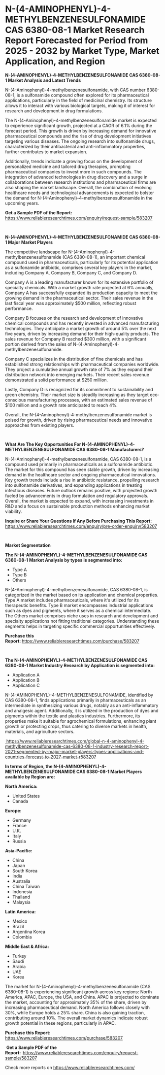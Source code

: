 <p><h1>N-(4-AMINOPHENYL)-4-METHYLBENZENESULFONAMIDE CAS 6380-08-1 Market Research Report Forecasted for Period from 2025 -  2032 by Market Type, Market Application, and Region</h1></p><p><strong>N-(4-AMINOPHENYL)-4-METHYLBENZENESULFONAMIDE CAS 6380-08-1 Market Analysis and Latest Trends</strong></p>
<p><p>N-(4-Aminophenyl)-4-methylbenzenesulfonamide, with CAS number 6380-08-1, is a sulfonamide compound often explored for its pharmaceutical applications, particularly in the field of medicinal chemistry. Its structure allows it to interact with various biological targets, making it of interest for research and development in drug formulations.</p><p>The N-(4-Aminophenyl)-4-methylbenzenesulfonamide market is expected to experience significant growth, projected at a CAGR of 6.1% during the forecast period. This growth is driven by increasing demand for innovative pharmaceutical compounds and the rise of drug development initiatives targeting various diseases. The ongoing research into sulfonamide drugs, characterized by their antibacterial and anti-inflammatory properties, further contributes to market expansion.</p><p>Additionally, trends indicate a growing focus on the development of personalized medicine and tailored drug therapies, prompting pharmaceutical companies to invest more in such compounds. The integration of advanced technologies in drug discovery and a surge in collaborations between research institutions and pharmaceutical firms are also shaping the market landscape. Overall, the combination of evolving healthcare needs and technological advancements is expected to bolster the demand for N-(4-Aminophenyl)-4-methylbenzenesulfonamide in the upcoming years.</p></p>
<p><strong>Get a Sample PDF of the Report:&nbsp;</strong> <a href="https://www.reliableresearchtimes.com/enquiry/request-sample/583207?utm_campaign=2222&utm_medium=2&utm_source=Github&utm_content=ia&utm_term=23032025&utm_id=n-4-aminophenyl-4-methylbenzenesulfonamide-cas-6380-08-1">https://www.reliableresearchtimes.com/enquiry/request-sample/583207</a></p>
<p>&nbsp;</p>
<p><strong>N-(4-AMINOPHENYL)-4-METHYLBENZENESULFONAMIDE CAS 6380-08-1 Major Market Players</strong></p>
<p><p>The competitive landscape for N-(4-Aminophenyl)-4-methylbenzenesulfonamide (CAS 6380-08-1), an important chemical compound used in pharmaceuticals, particularly for its potential application as a sulfonamide antibiotic, comprises several key players in the market, including Company A, Company B, Company C, and Company D. </p><p>Company A is a leading manufacturer known for its extensive portfolio of specialty chemicals. With a market growth rate projected at 6% annually, Company A has successfully expanded its production capacity to meet the growing demand in the pharmaceutical sector. Their sales revenue in the last fiscal year was approximately $500 million, reflecting robust performance.</p><p>Company B focuses on the research and development of innovative chemical compounds and has recently invested in advanced manufacturing technologies. They anticipate a market growth of around 5% over the next five years, driven by increasing demand for their high-quality products. The sales revenue for Company B reached $300 million, with a significant portion derived from the sales of N-(4-Aminophenyl)-4-methylbenzenesulfonamide.</p><p>Company C specializes in the distribution of fine chemicals and has established strong relationships with pharmaceutical companies worldwide. They project a cumulative annual growth rate of 7% as they expand their distribution network into emerging markets. Their recent sales revenue demonstrated a solid performance at $250 million.</p><p>Lastly, Company D is recognized for its commitment to sustainability and green chemistry. Their market size is steadily increasing as they target eco-conscious manufacturing processes, with an estimated sales revenue of $100 million and a growth rate anticipated to reach 4%.</p><p>Overall, the N-(4-Aminophenyl)-4-methylbenzenesulfonamide market is poised for growth, driven by rising pharmaceutical needs and innovative approaches from existing players.</p></p>
<p>&nbsp;</p>
<p><strong>What Are The Key Opportunities For N-(4-AMINOPHENYL)-4-METHYLBENZENESULFONAMIDE CAS 6380-08-1 Manufacturers?</strong></p>
<p><p>N-(4-Aminophenyl)-4-methylbenzenesulfonamide, CAS 6380-08-1, is a compound used primarily in pharmaceuticals as a sulfonamide antibiotic. The market for this compound has seen stable growth, driven by increasing demand in the healthcare sector and ongoing pharmaceutical innovations. Key growth trends include a rise in antibiotic resistance, propelling research into sulfonamide derivatives, and expanding applications in treating infectious diseases. Future outlook remains positive, with projected growth fueled by advancements in drug formulation and regulatory approvals. Overall, the market is expected to expand, with increasing investments in R&D and a focus on sustainable production methods enhancing market viability.</p></p>
<p><strong>Inquire or Share Your Questions If Any Before Purchasing This Report:</strong> <a href="https://www.reliableresearchtimes.com/enquiry/pre-order-enquiry/583207?utm_campaign=2222&utm_medium=2&utm_source=Github&utm_content=ia&utm_term=23032025&utm_id=n-4-aminophenyl-4-methylbenzenesulfonamide-cas-6380-08-1">https://www.reliableresearchtimes.com/enquiry/pre-order-enquiry/583207</a></p>
<p>&nbsp;</p>
<p><strong>Market Segmentation</strong></p>
<p><strong>The N-(4-AMINOPHENYL)-4-METHYLBENZENESULFONAMIDE CAS 6380-08-1 Market Analysis by types is segmented into:</strong></p>
<p><ul><li>Type A</li><li>Type B</li><li>Others</li></ul></p>
<p><p>N-(4-Aminophenyl)-4-methylbenzenesulfonamide, CAS 6380-08-1, is categorized in the market based on its application and chemical properties. Type A market includes pharmaceuticals, where it's utilized for its therapeutic benefits. Type B market encompasses industrial applications such as dyes and pigments, where it serves as a chemical intermediate. The Others market comprises niche uses in research and development and specialty applications not fitting traditional categories. Understanding these segments helps in targeting specific commercial opportunities effectively.</p></p>
<p><strong>Purchase this Report:&nbsp;</strong><a href="https://www.reliableresearchtimes.com/purchase/583207?utm_campaign=2222&utm_medium=2&utm_source=Github&utm_content=ia&utm_term=23032025&utm_id=n-4-aminophenyl-4-methylbenzenesulfonamide-cas-6380-08-1">https://www.reliableresearchtimes.com/purchase/583207</a></p>
<p>&nbsp;</p>
<p><strong>The N-(4-AMINOPHENYL)-4-METHYLBENZENESULFONAMIDE CAS 6380-08-1 Market Industry Research by Application is segmented into:</strong></p>
<p><ul><li>Application A</li><li>Application B</li><li>Application C</li></ul></p>
<p><p>N-(4-AMINOPHENYL)-4-METHYLBENZENESULFONAMIDE, identified by CAS 6380-08-1, finds applications primarily in pharmaceuticals as an intermediate in synthesizing various drugs, notably as an anti-inflammatory and analgesic agent. Additionally, it is utilized in the production of dyes and pigments within the textile and plastics industries. Furthermore, its properties make it suitable for agrochemical formulations, enhancing plant growth or protecting crops, thus catering to diverse markets in health, materials, and agriculture sectors.</p></p>
<p><a href="https://www.reliableresearchtimes.com/global-n-4-aminophenyl-4-methylbenzenesulfonamide-cas-6380-08-1-industry-research-report-2021-segmented-by-major-market-players-types-applications-and-countries-forecast-to-2027-market-r583207?utm_campaign=2222&utm_medium=2&utm_source=Github&utm_content=ia&utm_term=23032025&utm_id=n-4-aminophenyl-4-methylbenzenesulfonamide-cas-6380-08-1">&nbsp;https://www.reliableresearchtimes.com/global-n-4-aminophenyl-4-methylbenzenesulfonamide-cas-6380-08-1-industry-research-report-2021-segmented-by-major-market-players-types-applications-and-countries-forecast-to-2027-market-r583207</a></p>
<p><strong>In terms of Region, the N-(4-AMINOPHENYL)-4-METHYLBENZENESULFONAMIDE CAS 6380-08-1 Market Players available by Region are:</strong></p>
<p>
    <p> <strong> North America: </strong>
        <ul>
            <li>United States</li>
            <li>Canada</li>
        </ul>
        </p> 
    <p> <strong> Europe: </strong>
        <ul>
            <li>Germany</li>
            <li>France</li>
            <li>U.K.</li>
            <li>Italy</li>
            <li>Russia</li>
        </ul>
        </p> 
    <p> <strong> Asia-Pacific: </strong>
        <ul>
            <li>China</li>
            <li>Japan</li>
            <li>South Korea</li>
            <li>India</li>
            <li>Australia</li>
            <li>China Taiwan</li>
            <li>Indonesia</li>
            <li>Thailand</li>
            <li>Malaysia</li>
        </ul>
        </p> 
    <p> <strong> Latin America: </strong>
        <ul>
            <li>Mexico</li>
            <li>Brazil</li>
            <li>Argentina Korea</li>
            <li>Colombia</li>
        </ul>
        </p> 
    <p> <strong> Middle East & Africa: </strong>
        <ul>
            <li>Turkey</li>
            <li>Saudi</li>
            <li>Arabia</li>
            <li>UAE</li>
            <li>Korea</li>
        </ul>
    </p>
    </p>
<p><p>The market for N-(4-Aminophenyl)-4-methylbenzenesulfonamide (CAS 6380-08-1) is experiencing significant growth across key regions: North America, APAC, Europe, the USA, and China. APAC is projected to dominate the market, accounting for approximately 35% of the share, driven by increasing pharmaceutical demand. North America follows closely with 30%, while Europe holds a 25% share. China is also gaining traction, contributing around 10%. The overall market dynamics indicate robust growth potential in these regions, particularly in APAC.</p></p>
<p><strong>Purchase this Report: </strong><a href="https://www.reliableresearchtimes.com/purchase/583207?utm_campaign=2222&utm_medium=2&utm_source=Github&utm_content=ia&utm_term=23032025&utm_id=n-4-aminophenyl-4-methylbenzenesulfonamide-cas-6380-08-1">https://www.reliableresearchtimes.com/purchase/583207</a></p>
<p>&nbsp;<strong>Get a Sample PDF of the Report:&nbsp;&nbsp;</strong><a href="https://www.reliableresearchtimes.com/enquiry/request-sample/583207?utm_campaign=2222&utm_medium=2&utm_source=Github&utm_content=ia&utm_term=23032025&utm_id=n-4-aminophenyl-4-methylbenzenesulfonamide-cas-6380-08-1">https://www.reliableresearchtimes.com/enquiry/request-sample/583207</a></p>
<p><strong></strong></p>
<p>Check more reports on <a href="https://www.reliableresearchtimes.com/?utm_campaign=2222&utm_medium=2&utm_source=Github&utm_content=ia&utm_term=23032025&utm_id=n-4-aminophenyl-4-methylbenzenesulfonamide-cas-6380-08-1">https://www.reliableresearchtimes.com/</a></p>